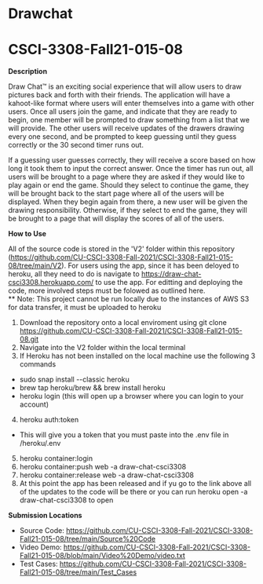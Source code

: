 # Drawchat
# CSCI-3308-Fall21-015-08

**Description**
 
Draw Chat™  is an exciting social experience that will allow users to draw pictures back and forth with their friends. The application will have a kahoot-like format where users will enter themselves into a game with other users. Once all users join the game, and indicate that they are ready to begin, one member will be prompted to draw something from a list that we will provide. The other users will receive updates of the drawers drawing every one second, and be prompted to keep guessing until they guess correctly or the 30 second timer runs out.

If a guessing user guesses correctly, they will receive a score based on how long it took them to input the correct answer. Once the timer has run out, all users will be brought to a page where they are asked if they would like to play again or end the game. Should they select to continue the game, they will be brought back to the start page where all of the users will be displayed. When they begin again from there, a new user will be given the drawing responsibility. Otherwise, if they select to end the game, they
will be brought to a page that will display the scores of all of the users. 



**How to Use**

All of the source code is stored in the 'V2' folder within this repository (https://github.com/CU-CSCI-3308-Fall-2021/CSCI-3308-Fall21-015-08/tree/main/V2). For users using the app, since it has been deloyed to heroku, all they need to do is navigate to https://draw-chat-csci3308.herokuapp.com/ to use the app. For editting and deploying the code, more involved steps must be folowed as outlined here.                                                                                                                
** Note: This project cannot be run locally due to the instances of AWS S3 for data transfer, it must be uploaded to heroku 
 
1. Download the repository onto a local enviroment using git clone https://github.com/CU-CSCI-3308-Fall-2021/CSCI-3308-Fall21-015-08.git
2. Navigate into the V2 folder within the local terminal 
3. If Heroku has not been installed on the local machine use the following 3 commands  

- sudo snap install --classic heroku
- brew tap heroku/brew && brew install heroku
- heroku login (this will open up a browser where you can login to your account)

4. heroku auth:token
- This will give you a token that you must paste into the .env file in /heroku/.env 
5. heroku container:login
6. heroku container:push web -a draw-chat-csci3308
7. heroku container:release web -a draw-chat-csci3308
8. At this point the app has been released and if yu go to the link above all of the updates to the code will be there or you can run heroku open -a draw-chat-csci3308 to open



**Submission Locations** 

- Source Code: https://github.com/CU-CSCI-3308-Fall-2021/CSCI-3308-Fall21-015-08/tree/main/Source%20Code
- Video Demo: https://github.com/CU-CSCI-3308-Fall-2021/CSCI-3308-Fall21-015-08/blob/main/Video%20Demo/video.txt
- Test Cases: https://github.com/CU-CSCI-3308-Fall-2021/CSCI-3308-Fall21-015-08/tree/main/Test_Cases
